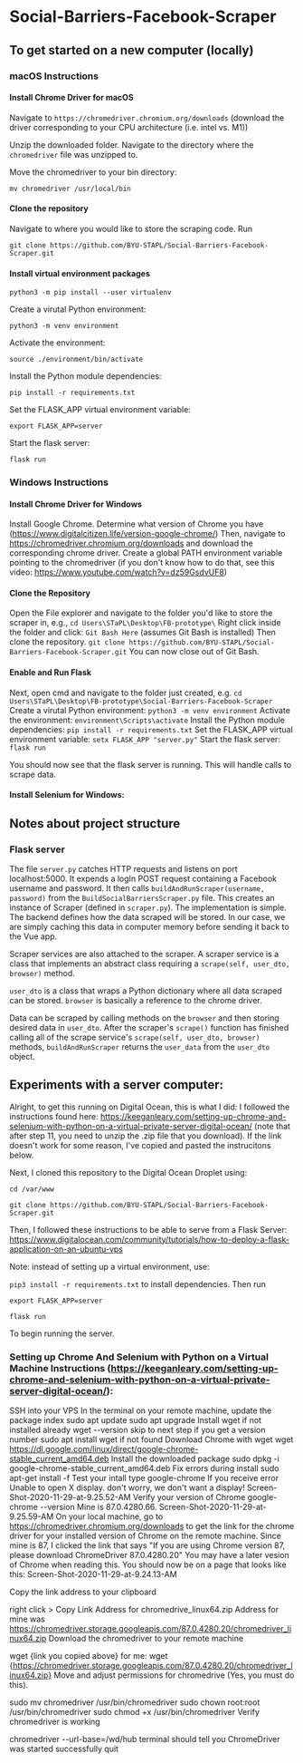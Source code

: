 # Social-Barriers-Facebook-Scraper


## To get started on a new computer (locally)

### macOS Instructions
#### Install Chrome Driver for macOS
Navigate to `https://chromedriver.chromium.org/downloads` (download the driver corresponding to your CPU architecture (i.e. intel vs. M1))

Unzip the downloaded folder. Navigate to the directory where the `chromedriver` file was unzipped to.

Move the chromedriver to your bin directory:

`mv chromedriver /usr/local/bin`

#### Clone the repository
Navigate to where you would like to store the scraping code. Run

`git clone https://github.com/BYU-STAPL/Social-Barriers-Facebook-Scraper.git`

#### Install virtual environment packages
`python3 -m pip install --user virtualenv`

Create a virutal Python environment:

`python3 -m venv environment`

Activate the environment:

`source ./environment/bin/activate`

Install the Python module dependencies:

`pip install -r requirements.txt`

Set the FLASK_APP virtual environment variable:

`export FLASK_APP=server`

Start the flask server:

`flask run
`

### Windows Instructions

#### Install Chrome Driver for Windows
Install Google Chrome.
Determine what version of Chrome you have (https://www.digitalcitizen.life/version-google-chrome/)
Then, navigate to https://chromedriver.chromium.org/downloads and download the corresponding chrome driver.
Create a global PATH environment variable pointing to the chromedriver (if you don't know how to do that, see this video: https://www.youtube.com/watch?v=dz59GsdvUF8)

#### Clone the Repository
Open the File explorer and navigate to the folder you'd like to store the scraper in, e.g.,
`cd Users\STaPL\Desktop\FB-prototype\`
Right click inside the folder and click:
`Git Bash Here` (assumes Git Bash is installed)
Then clone the repository.
`git clone https://github.com/BYU-STAPL/Social-Barriers-Facebook-Scraper.git`
You can now close out of Git Bash.

#### Enable and Run Flask
Next, open cmd and navigate to the folder just created, e.g.
`cd Users\STaPL\Desktop\FB-prototype\Social-Barriers-Facebook-Scraper`
Create a virutal Python environment:
`python3 -m venv environment`
Activate the environment:
`environment\Scripts\activate`
Install the Python module dependencies:
`pip install -r requirements.txt`
Set the FLASK_APP virtual environment variable:
`setx FLASK_APP "server.py"`
Start the flask server:
`flask run`

You should now see that the flask server is running. This will handle calls to scrape data.
#### Install Selenium for Windows:

## Notes about project structure

### Flask server
The file `server.py` catches HTTP requests and listens on port localhost:5000. It expends a logIn POST request containing a Facebook username and password. It then calls `buildAndRunScraper(username, password)` from the `BuildSocialBarriersScraper.py` file. This creates an instance of Scraper (defined in `scraper.py`). The implementation is simple. The backend defines how the data scraped will be stored. In our case, we are simply caching this data in computer memory before sending it back to the Vue app.

Scraper services are also attached to the scraper. A scraper service is a class that implements an abstract class requiring a `scrape(self, user_dto, browser)` method.

`user_dto` is a class that wraps a Python dictionary where all data scraped can be stored. `browser` is basically a reference to the chrome driver.

Data can be scraped by calling methods on the `browser` and then storing desired data in `user_dto`. After the scraper's `scrape()` function has finished calling all of the scrape service's `scrape(self, user_dto, browser)` methods, `buildAndRunScraper` returns the `user_data` from the `user_dto` object.


## Experiments with a server computer:

Alright, to get this running on Digital Ocean, this is what I did:
I followed the instructions found here: https://keeganleary.com/setting-up-chrome-and-selenium-with-python-on-a-virtual-private-server-digital-ocean/
(note that after step 11, you need to unzip the .zip file that you download). If the link doesn't work for some reason, I've copied and pasted the instrucitons below.

Next, I cloned this repository to the Digital Ocean Droplet using:

`cd /var/www`

`git clone https://github.com/BYU-STAPL/Social-Barriers-Facebook-Scraper.git`

Then, I followed these instructions to be able to serve from a Flask Server: https://www.digitalocean.com/community/tutorials/how-to-deploy-a-flask-application-on-an-ubuntu-vps

Note: instead of setting up a virtual environment, use: 

`pip3 install -r requirements.txt` to install dependencies. Then run

`export FLASK_APP=server`

`flask run`

To begin running the server.




### Setting up Chrome And Selenium with Python on a Virtual Machine Instructions (https://keeganleary.com/setting-up-chrome-and-selenium-with-python-on-a-virtual-private-server-digital-ocean/):
SSH into your VPS
In the terminal on your remote machine, update the package index
sudo apt update
sudo apt upgrade
Install wget if not installed already
wget --version skip to next step if you get a version number
sudo apt install wget if not found
Download Chrome with wget
wget https://dl.google.com/linux/direct/google-chrome-stable_current_amd64.deb
Install the downloaded package
sudo dpkg -i google-chrome-stable_current_amd64.deb
Fix errors during install
sudo apt-get install -f
Test your intall
type google-chrome
If you receive error Unable to open X display. don't worry, we don't want a display!
Screen-Shot-2020-11-29-at-9.25.52-AM
Verify your version of Chrome
google-chrome --version
Mine is 87.0.4280.66.
Screen-Shot-2020-11-29-at-9.25.59-AM
On your local machine, go to https://chromedriver.chromium.org/downloads to get the link for the chrome driver for your installed version of Chrome on the remote machine.
Since mine is 87, I clicked the link that says "If you are using Chrome version 87, please download ChromeDriver 87.0.4280.20"
You may have a later vesion of Chrome when reading this.
You should now be on a page that looks like this:
Screen-Shot-2020-11-29-at-9.24.13-AM

Copy the link address to your clipboard

right click > Copy Link Address for chromedrive_linux64.zip
Address for mine was https://chromedriver.storage.googleapis.com/87.0.4280.20/chromedriver_linux64.zip
Download the chromedriver to your remote machine

wget {link you copied above}
for me: wget {https://chromedriver.storage.googleapis.com/87.0.4280.20/chromedriver_linux64.zip}
Move and adjust permissions for chromedrive (Yes, you must do this).

sudo mv chromedriver /usr/bin/chromedriver
sudo chown root:root /usr/bin/chromedriver
sudo chmod +x /usr/bin/chromedriver
Verify chromedriver is working

chromedriver --url-base=/wd/hub
terminal should tell you ChromeDriver was started successfully
quit
